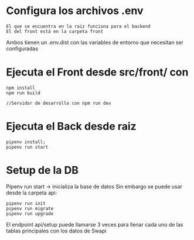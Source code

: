 # Configura los archivos .env

```
El que se encuentra en la raiz funciona para el backend
El del front está en la carpeta front
```

Ambos tienen un .env.dist con las variables de entorno que necesitan ser configuradas

# Ejecuta el Front desde src/front/ con

```
npm install
npm run build

//Servidor de desarrollo con npm run dev
```

# Ejecuta el Back desde raiz

```
pipenv install;
pipenv run start
```

# Setup de la DB

Pipenv run start -> inicializa la base de datos
Sin embargo se puede usar desde la carpeta api:

```
pipenv run init
pipenv run migrate
pipenv run upgrade
```

El endpoint api/setup puede llamarse 3 veces para llenar cada uno de las tablas principales con los datos de Swapi
